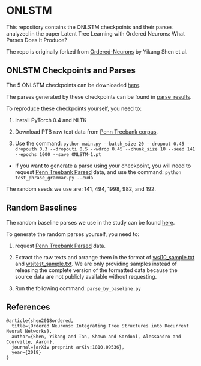 # ONLSTM

This repository contains the ONLSTM checkpoints and their parses analyzed in the paper Latent Tree Learning with Ordered Neurons: What Parses Does It Produce?

The repo is originally forked from [Ordered-Neurons](https://github.com/yikangshen/Ordered-Neurons) by Yikang Shen et al.

## ONLSTM Checkpoints and Parses

The 5 ONLSTM checkpoints can be downloaded [here](https://drive.google.com/drive/folders/1YfgVFxZ7lYWqOneEYKL3WdQxzY6745cR?usp=sharing).

The parses generated by these checkpoints can be found in [parse_results](parse_results).

To reproduce these checkpoints yourself, you need to:

1. Install PyTorch 0.4 and NLTK

2. Download PTB raw text data from [Penn Treebank corpus](https://github.com/pytorch/examples/tree/75e435f98ab7aaa7f82632d4e633e8e03070e8ac/word_language_model/data/penn).

3. Use the command: 
```python main.py --batch_size 20 --dropout 0.45 --dropouth 0.3 --dropouti 0.5 --wdrop 0.45 --chunk_size 10 --seed 141 --epochs 1000 --save ONLSTM-1.pt```

* If you want to generate a parse using your checkpoint, you will need to request [Penn Treebank Parsed](https://catalog.ldc.upenn.edu/LDC99T42) data, and use the command:
```python test_phrase_grammar.py --cuda```

The random seeds we use are: 141, 494, 1998, 982, and 192.

## Random Baselines

The random baseline parses we use in the study can be found [here](random_parses).

To generate the random parses yourself, you need to:

1. request [Penn Treebank Parsed](https://catalog.ldc.upenn.edu/LDC99T42) data.

2. Extract the raw texts and arrange them in the format of [wsj10_sample.txt](wsj10_sample.txt) and [wsjtest_sample.txt](wsjtest_sample.txt). We are only providing samples instead of releasing the complete version of the formatted data because the source data are not publicly available without requesting.

3. Run the following command:
```parse_by_baseline.py```

## References

```
@article{shen2018ordered,
  title={Ordered Neurons: Integrating Tree Structures into Recurrent Neural Networks},
  author={Shen, Yikang and Tan, Shawn and Sordoni, Alessandro and Courville, Aaron},
  journal={arXiv preprint arXiv:1810.09536},
  year={2018}
}
```
